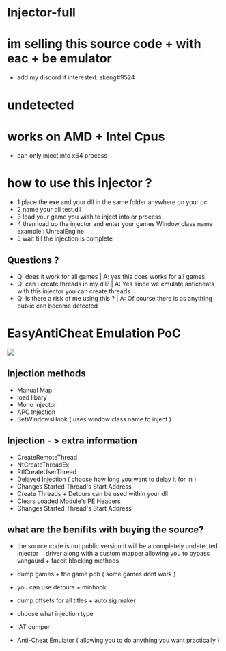 # Injector-full

# im selling this source code + with eac + be emulator   
- add my discord if interested: skeng#9524

# undetected

# works on AMD + Intel Cpus
- can only inject into x64 process

# how to use this injector ?
- 1 place the exe and your dll in the same folder anywhere on your pc
- 2 name your dll test.dll
- 3 load your game you wish to inject into or process
- 4 then load up the injector and enter your games Window class name example : UnrealEngine
- 5 wait till the injection is complete



## Questions ?
- Q: does it work for all games | A: yes this does works for all games 
- Q: can i create threads in my dll? | A: Yes since we emulate anticheats with this injector you can create threads
- Q: Is there a risk of me using this ? | A: Of course there is as anything public can become detected 



# EasyAntiCheat Emulation PoC
<img src=https://media.discordapp.net/attachments/978564562620129340/979520305808687114/unknown.png>


## Injection methods 
- Manual Map
- load libary
- Mono injector
- APC Injection
- SetWindowsHook ( uses window class name to inject )


## Injection - > extra information
- CreateRemoteThread
- NtCreateThreadEx
- RtlCreateUserThread
- Delayed Injection ( choose how long you want to delay it for in )
- Changes Started Thread's Start Address
- Create Threads + Detours can be used within your dll
- Clears Loaded Module's PE Headers
- Changes Started Thread's Start Address



## what are the benifits with buying the source?
- the source code is not public version it will be a completely undetected injector + driver along with a custom mapper allowing you to bypass vangaurd + faceit blocking methods 

- dump games + the game pdb ( some games dont work )
- you can use detours + minhook
- dump offsets for all titles + auto sig maker
- choose what injection type
- IAT dumper
- Anti-Cheat Emulator ( allowing you to do anything you want practically )


